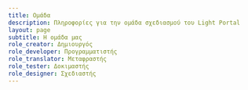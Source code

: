 ```yaml
---
title: Ομάδα
description: Πληροφορίες για την ομάδα σχεδιασμού του Light Portal
layout: page
subtitle: Η ομάδα μας
role_creator: Δημιουργός
role_developer: Προγραμματιστής
role_translator: Μεταφραστής
role_tester: Δοκιμαστής
role_designer: Σχεδιαστής
---
```


<script setup>
import {
  VPTeamPage,
  VPTeamPageTitle,
  VPTeamMembers
} from 'vitepress/theme'
import { useData } from "vitepress";

const { frontmatter } = useData();

const members = [
  {
    avatar: 'https://avatars.githubusercontent.com/u/229402?v=4',
    name: 'Bugo',
    title: `${frontmatter.value.role_creator} / ${frontmatter.value.role_developer} / ${frontmatter.value.role_translator}`,
  },
  {
    avatar: 'https://crowdin-static.downloads.crowdin.com/avatar/15819579/large/a8e3e03afa126e92b35748a56e806e8d_default.png',
    name: 'Panoulis64',
    title: `${frontmatter.value.role_translator} / ${frontmatter.value.role_tester}`,
  },
  {
    avatar: 'https://crowdin-static.downloads.crowdin.com/avatar/14671246/large/5de8c37d614a577459d5f577c78b7812.png',
    name: 'Darknico',
    title: `${frontmatter.value.role_translator}`,
  },
]
</script>

<VPTeamPage>
  <VPTeamPageTitle>
    <template #title></template>
  </VPTeamPageTitle>
  <VPTeamMembers
    :members="members"
  /></VPTeamPage>
